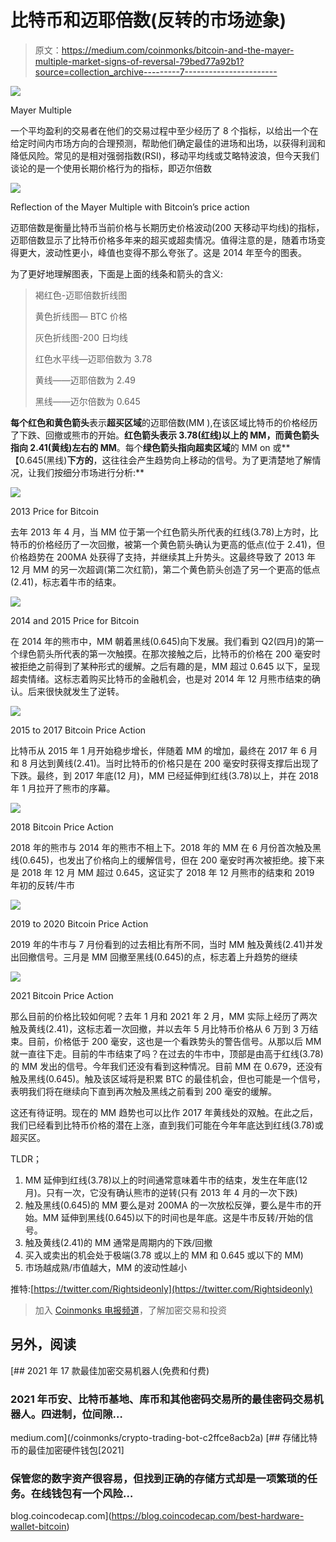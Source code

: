 # 比特币和迈耶倍数(反转的市场迹象)

> 原文：<https://medium.com/coinmonks/bitcoin-and-the-mayer-multiple-market-signs-of-reversal-79bed77a92b1?source=collection_archive---------7----------------------->

![](img/03e47cebfc3238bc6ffd6ab85ab489d7.png)

Mayer Multiple

一个平均盈利的交易者在他们的交易过程中至少经历了 8 个指标，以给出一个在给定时间内市场方向的合理预测，帮助他们确定最佳的进场和出场，以获得利润和降低风险。常见的是相对强弱指数(RSI)，移动平均线或艾略特波浪，但今天我们谈论的是一个使用长期价格行为的指标，即迈尔倍数

![](img/e4650913944d3ddcbff3e6f3e4e78d16.png)

Reflection of the Mayer Multiple with Bitcoin’s price action

迈耶倍数是衡量比特币当前价格与长期历史价格波动(200 天移动平均线)的指标，迈耶倍数显示了比特币价格多年来的超买或超卖情况。值得注意的是，随着市场变得更大，波动性更小，峰值也变得不那么夸张了。这是 2014 年至今的图表。

为了更好地理解图表，下面是上面的线条和箭头的含义:

> 褐红色-迈耶倍数折线图
> 
> 黄色折线图— BTC 价格
> 
> 灰色折线图-200 日均线
> 
> 红色水平线—迈耶倍数为 3.78
> 
> 黄线——迈耶倍数为 2.49
> 
> 黑线——迈尔倍数为 0.645

**每个红色和黄色箭头**表示**超买区域**的迈耶倍数(MM ),在该区域比特币的价格经历了下跌、回撤或熊市的开始。**红色箭头表示 3.78(红线)以上的 MM，而黄色箭头指向 2.41(黄线)左右的 MM**。每个**绿色箭头指向超卖区域**的 MM on 或**【0.645(黑线)**下方的**，这往往会产生趋势向上移动的信号。为了更清楚地了解情况，让我们按细分市场进行分析:**

![](img/c169ca64138ff0cbfe733bb747f247ba.png)

2013 Price for Bitcoin

去年 2013 年 4 月，当 MM 位于第一个红色箭头所代表的红线(3.78)上方时，比特币的价格经历了一次回撤，被第一个黄色箭头确认为更高的低点(位于 2.41)，但价格趋势在 200MA 处获得了支持，并继续其上升势头。这最终导致了 2013 年 12 月 MM 的另一次超调(第二次红箭)，第二个黄色箭头创造了另一个更高的低点(2.41)，标志着牛市的结束。

![](img/675569102208cad7a3ecf167075495bc.png)

2014 and 2015 Price for Bitcoin

在 2014 年的熊市中，MM 朝着黑线(0.645)向下发展。我们看到 Q2(四月)的第一个绿色箭头所代表的第一次触摸。在那次接触之后，比特币的价格在 200 毫安时被拒绝之前得到了某种形式的缓解。之后有趣的是，MM 超过 0.645 以下，呈现超卖情绪。这标志着购买比特币的金融机会，也是对 2014 年 12 月熊市结束的确认。后来很快就发生了逆转。

![](img/0eb6fccdb308c1bff597bc18326000a5.png)

2015 to 2017 Bitcoin Price Action

比特币从 2015 年 1 月开始稳步增长，伴随着 MM 的增加，最终在 2017 年 6 月和 8 月达到黄线(2.41)。当时比特币的价格只是在 200 毫安时获得支撑后出现了下跌。最终，到 2017 年底(12 月)，MM 已经延伸到红线(3.78)以上，并在 2018 年 1 月拉开了熊市的序幕。

![](img/d37cf1fd4c0ba220f99d9081af1f46d8.png)

2018 Bitcoin Price Action

2018 年的熊市与 2014 年的熊市不相上下。2018 年的 MM 在 6 月份首次触及黑线(0.645)，也发出了价格向上的缓解信号，但在 200 毫安时再次被拒绝。接下来是 2018 年 12 月 MM 超过 0.645，这证实了 2018 年 12 月熊市的结束和 2019 年初的反转/牛市

![](img/b76e0a11ff8e040eb88e28cf7f87930e.png)

2019 to 2020 Bitcoin Price Action

2019 年的牛市与 7 月份看到的过去相比有所不同，当时 MM 触及黄线(2.41)并发出回撤信号。三月是 MM 回撤至黑线(0.645)的点，标志着上升趋势的继续

![](img/3ad81bec042784c3476db28fa1929b15.png)

2021 Bitcoin Price Action

那么目前的价格比较如何呢？去年 1 月和 2021 年 2 月，MM 实际上经历了两次触及黄线(2.41)，这标志着一次回撤，并以去年 5 月比特币价格从 6 万到 3 万结束。目前，价格低于 200 毫安，这也是一个看跌势头的警告信号。从那以后 MM 就一直往下走。目前的牛市结束了吗？在过去的牛市中，顶部是由高于红线(3.78)的 MM 发出的信号。今年我们还没有看到这种情况。目前 MM 在 0.679，还没有触及黑线(0.645)。触及该区域将是积累 BTC 的最佳机会，但也可能是一个信号，表明我们将在继续向下直到再次触及黑线之前看到 200 毫安的缓解。

这还有待证明。现在的 MM 趋势也可以比作 2017 年黄线处的双触。在此之后，我们已经看到比特币价格的潜在上涨，直到我们可能在今年年底达到红线(3.78)或超买区。

TLDR；

1.  MM 延伸到红线(3.78)以上的时间通常意味着牛市的结束，发生在年底(12 月)。只有一次，它没有确认熊市的逆转(只有 2013 年 4 月的一次下跌)
2.  触及黑线(0.645)的 MM 要么是对 200MA 的一次放松反弹，要么是牛市的开始。MM 延伸到黑线(0.645)以下的时间也是年底。这是牛市反转/开始的信号。
3.  触及黄线(2.41)的 MM 通常是周期内的下跌/回撤
4.  买入或卖出的机会处于极端(3.78 或以上的 MM 和 0.645 或以下的 MM)
5.  市场越成熟/市值越大，MM 的波动性越小

推特:[https://twitter.com/Rightsideonly](https://twitter.com/Rightsideonly)

> 加入 [Coinmonks 电报频道](https://t.me/coincodecap)，了解加密交易和投资

## 另外，阅读

[](/coinmonks/crypto-trading-bot-c2ffce8acb2a) [## 2021 年 17 款最佳加密交易机器人(免费和付费)

### 2021 年币安、比特币基地、库币和其他密码交易所的最佳密码交易机器人。四进制，位间隙…

medium.com](/coinmonks/crypto-trading-bot-c2ffce8acb2a) [](https://blog.coincodecap.com/best-hardware-wallet-bitcoin) [## 存储比特币的最佳加密硬件钱包[2021]

### 保管您的数字资产很容易，但找到正确的存储方式却是一项繁琐的任务。在线钱包有一个风险…

blog.coincodecap.com](https://blog.coincodecap.com/best-hardware-wallet-bitcoin)